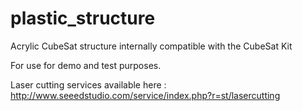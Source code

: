 plastic_structure
=================

Acrylic CubeSat structure internally compatible with the CubeSat Kit

For use for demo and test purposes.

Laser cutting services available here : http://www.seeedstudio.com/service/index.php?r=st/lasercutting
